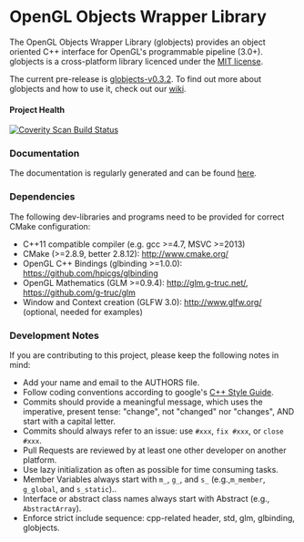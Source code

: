 OpenGL Objects Wrapper Library
====

The OpenGL Objects Wrapper Library (globjects) provides an object oriented C++ interface for OpenGL's programmable pipeline (3.0+).
globjects is a cross-platform library licenced under the [MIT license](http://opensource.org/licenses/MIT).

The current pre-release is [globjects-v0.3.2](https://github.com/hpicgs/globjects/releases/tag/v0.3.2).
To find out more about globjects and how to use it, check out our [wiki](https://github.com/hpicgs/globjects/wiki).

#### Project Health
<a href="https://scan.coverity.com/projects/2005">
  <img alt="Coverity Scan Build Status"
       src="https://scan.coverity.com/projects/2005/badge.svg"/>
</a>


### Documentation

The documentation is regularly generated and can be found [here](http://libglow.org/doxygen-master).


### Dependencies

The following dev-libraries and programs need to be provided for correct CMake configuration:
* C++11 compatible compiler (e.g. gcc >=4.7, MSVC >=2013)
* CMake (>=2.8.9, better 2.8.12): http://www.cmake.org/
* OpenGL C++ Bindings (glbinding >=1.0.0): https://github.com/hpicgs/glbinding
* OpenGL Mathematics (GLM >=0.9.4): http://glm.g-truc.net/, https://github.com/g-truc/glm
* Window and Context creation (GLFW 3.0): http://www.glfw.org/ (optional, needed for examples)


### Development Notes

If you are contributing to this project, please keep the following notes in mind:
* Add your name and email to the AUTHORS file.
* Follow coding conventions according to google's [C++ Style Guide](http://google-styleguide.googlecode.com/svn/trunk/cppguide.xml).
* Commits should provide a meaningful  message, which uses the imperative, present tense: "change", not "changed" nor "changes", AND start with a capital letter.
* Commits should always refer to an issue: use ```#xxx```, ```fix #xxx```, or ```close #xxx```.
* Pull Requests are reviewed by at least one other developer on another platform.
* Use lazy initialization as often as possible for time consuming tasks.
* Member Variables always start with ```m_```, ```g_```, and ```s_``` (e.g.,```m_member```, ```g_global```, and ```s_static```)..
* Interface or abstract class names always start with Abstract (e.g., ```AbstractArray```).
* Enforce strict include sequence: cpp-related header, std, glm, glbinding, globjects.
